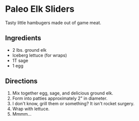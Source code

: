 # Paleo Elk Sliders

Tasty little hambugers made out of game meat.

## Ingredients

* 2 lbs. ground elk
* Iceberg lettuce (for wraps)
* 1T sage
* 1 egg

## Directions

1. Mix together egg, sage, and delicious ground elk.
2. Form into patties approximately 2" in diameter.
3. I don't know, grill them or something? It isn't rocket surgery.
4. Wrap with lettuce.
5. Mmmm...
